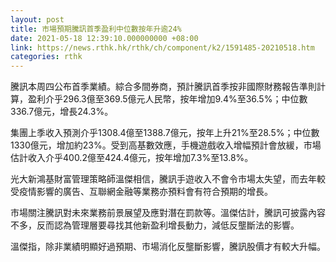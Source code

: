 ```yaml
---
layout: post
title: 市場預期騰訊首季盈利中位數按年升逾24%
date: 2021-05-18 12:39:10.000000000 +08:00
link: https://news.rthk.hk/rthk/ch/component/k2/1591485-20210518.htm
categories: rthk
---
```


騰訊本周四公布首季業績。綜合多間券商，預計騰訊首季按非國際財務報告準則計算，盈利介乎296.3億至369.5億元人民幣，按年增加9.4%至36.5%；中位數336.7億元，增長24.3%。

集團上季收入預測介乎1308.4億至1388.7億元，按年上升21%至28.5%；中位數1330億元，增加約23%。受到高基數效應，手機遊戲收入增幅預計會放緩，市場估計收入介乎400.2億至424.4億元，按年增加7.3%至13.8%。

光大新鴻基財富管理策略師溫傑相信，騰訊手遊收入不會令市場太失望，而去年較受疫情影響的廣告、互聯網金融等業務亦預料會有符合預期的增長。

市場關注騰訊對未來業務前景展望及應對潛在罰款等。溫傑估計，騰訊可披露內容不多，反而認為管理層要尋找其他新盈利增長動力，減低反壟斷法的影響。

溫傑指，除非業績明顯好過預期、市場消化反壟斷影響，騰訊股價才有較大升幅。
